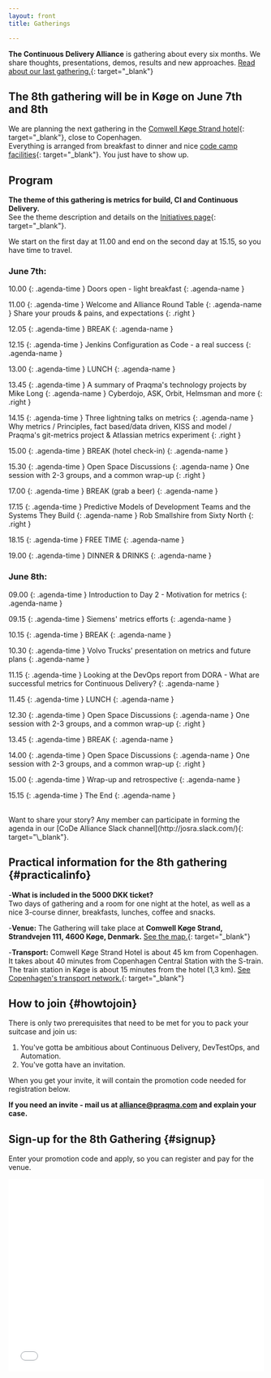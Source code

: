 ```yaml
---
layout: front
title: Gatherings

---
```


**The Continuous Delivery Alliance** is gathering about every six months. We share thoughts, presentations, demos, results and new approaches. [Read about our last gathering.](https://www.praqma.com/stories/7th-gathering/){: target="\_blank"}

## The 8th gathering will be in Køge on June 7th and 8th

We are planning the next gathering in the [Comwell Køge Strand hotel](https://www.comwellkogestrand.dk/comwell-koege/info-om-hotellet){: target="\_blank"}, close to Copenhagen.
<br>Everything is arranged from breakfast to dinner and nice [code camp facilities](https://www.praqma.com/stories/alliance-format/){: target="\_blank"}. You just have to show up.

## Program

**The theme of this gathering is metrics for build, CI and Continuous Delivery.**
<br>See the theme description and details on the [Initiatives page]({{site.url}}/initiatives#metrics){: target="\_blank"}.

We start on the first day at 11.00 and end on the second day at 15.15, so you have time to travel.

### June 7th:

10.00
{: .agenda-time }
Doors open - light breakfast
{: .agenda-name }

11.00
{: .agenda-time }
Welcome and Alliance Round Table
{: .agenda-name }
Share your prouds & pains, and expectations
{: .right }

12.05
{: .agenda-time }
BREAK
{: .agenda-name }

12.15
{: .agenda-time }
Jenkins Configuration as Code - a real success
{: .agenda-name }

13.00
{: .agenda-time }
LUNCH
{: .agenda-name }

13.45
{: .agenda-time }
A summary of Praqma's technology projects by Mike Long
{: .agenda-name }
Cyberdojo, ASK, Orbit, Helmsman and more
{: .right }

14.15
{: .agenda-time }
Three lightning talks on metrics
{: .agenda-name }
Why metrics / Principles, fact based/data driven, KISS and model / Praqma's git-metrics project & Atlassian metrics experiment
{: .right }

15.00
{: .agenda-time }
BREAK (hotel check-in)
{: .agenda-name }

15.30
{: .agenda-time }
Open Space Discussions
{: .agenda-name }
One session with 2-3 groups, and a common wrap-up
{: .right }

17.00
{: .agenda-time }
BREAK (grab a beer)
{: .agenda-name }

17.15
{: .agenda-time }
Predictive Models of Development Teams and the Systems They Build
{: .agenda-name }
Rob Smallshire from Sixty North
{: .right }

18.15
{: .agenda-time }
FREE TIME
{: .agenda-name }

19.00
{: .agenda-time }
DINNER & DRINKS
{: .agenda-name }

### June 8th:

09.00
{: .agenda-time }
Introduction to Day 2 - Motivation for metrics
{: .agenda-name }

09.15
{: .agenda-time }
Siemens' metrics efforts
{: .agenda-name }

10.15
{: .agenda-time }
BREAK
{: .agenda-name }

10.30
{: .agenda-time }
Volvo Trucks' presentation on metrics and future plans
{: .agenda-name }

11.15
{: .agenda-time }
Looking at the DevOps report from DORA - What are successful metrics for Continuous Delivery?
{: .agenda-name }

11.45
{: .agenda-time }
LUNCH
{: .agenda-name }

12.30
{: .agenda-time }
Open Space Discussions
{: .agenda-name }
One session with 2-3 groups, and a common wrap-up
{: .right }

13.45
{: .agenda-time }
BREAK
{: .agenda-name }

14.00
{: .agenda-time }
Open Space Discussions
{: .agenda-name }
One session with 2-3 groups, and a common wrap-up
{: .right }

15.00
{: .agenda-time }
Wrap-up and retrospective
{: .agenda-name }

15.15
{: .agenda-time }
The End
{: .agenda-name }

<br>
Want to share your story? Any member can participate in forming the agenda in our [CoDe Alliance Slack channel](http://josra.slack.com/){: target="\_blank"}.

## Practical information for the 8th gathering {#practicalinfo}

-**What is included in the 5000 DKK ticket?** <br>Two days of gathering and a room for one night at the hotel, as well as a nice 3-course dinner, breakfasts, lunches, coffee and snacks.

-**Venue:** The Gathering will take place at **Comwell Køge Strand, Strandvejen 111, 4600 Køge, Denmark.** [See the map.](https://www.google.dk/maps/place/Comwell+K%C3%B8ge+Strand/@55.4475229,12.1918276,15z/data=!4m12!1m6!3m5!1s0x0:0x85efc6457e1ec7fe!2sComwell+K%C3%B8ge+Strand!8m2!3d55.4475229!4d12.1918276!3m4!1s0x0:0x85efc6457e1ec7fe!8m2!3d55.4475229!4d12.1918276){: target="\_blank"}

-**Transport:** Comwell Køge Strand Hotel is about 45 km from Copenhagen. It takes about 40 minutes from Copenhagen Central Station with the S-train. The train station in Køge is about 15 minutes from the hotel (1,3 km). [See Copenhagen's transport network.](https://www.rejseplanen.dk/webapp/index.html?language=en_EN){: target="\_blank"}

## How to join {#howtojoin}

There is only two prerequisites that need to be met for you to pack your suitcase and join us:
1. You've gotta be ambitious about Continuous Delivery, DevTestOps, and Automation.
2. You've gotta have an invitation.

When you get your invite, it will contain the promotion code needed for registration below.

**If you need an invite - mail us at [alliance@praqma.com](mailto:alliance@praqma.com) and explain your case.**

## Sign-up for the 8th Gathering {#signup}

Enter your promotion code and apply, so you can register and pay for the venue.

<div style="width:100%; text-align:left;"><iframe src="//eventbrite.co.uk/tickets-external?eid=42525441741&ref=etckt" frameborder="0" height="380" width="100%" vspace="0" hspace="0" marginheight="5" marginwidth="5" scrolling="auto" allowtransparency="true"></iframe></div>
